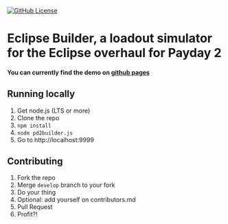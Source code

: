 [![GitHub License](https://img.shields.io/github/license/r-paydaybuilds/pd2builder.svg)](https://raw.githubusercontent.com/rockymoto517/eclipsebuilder/master/LICENSE)
<!--[![Discord](https://img.shields.io/badge/Chat-Discord-7289da.svg)](https://discord.gg/3ndGBWC)
[![Travis CI](https://api.travis-ci.org/r-paydaybuilds/pd2builder.svg)](https://travis-ci.org/r-paydaybuilds/pd2builder)
[![Crowdin](https://badges.crowdin.net/pd2builder/localized.svg)](https://crowdin.com/project/pd2builder)-->
# Eclipse Builder, a loadout simulator for the Eclipse overhaul for Payday 2

#### You can currently find the demo on [github pages](https://rockymoto517.github.io/eclipsebuilder/)

## Running locally
1. Get node.js (LTS or more)
2. Clone the repo
3. `npm install`
4. `node pd2builder.js`
5. Go to http://localhost:9999

## Contributing
1. Fork the repo
2. Merge `develop` branch to your fork
2. Do your thing
3. Optional: add yourself on contributors.md
4. Pull Request
5. Profit?!

<!--
## What we use
[![BrowserStack](https://i.imgur.com/wT7FyNd.png)](https://www.browserstack.com/)
We are using BrowserStack for testing the app easily with different machines including mobile!
-->
